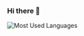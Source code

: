 ### Hi there 👋
<img align="left" alt="Most Used Languages" src="https://github-readme-stats.vercel.app/api/top-langs/?username=kepmehz&layout=compact" />

<!--
**kepmehz/kepmehz** is a ✨ _special_ ✨ repository because its `README.md` (this file) appears on your GitHub profile.

Here are some ideas to get you started:

![Top Langs](https://github-readme-stats.vercel.app/api/top-langs/?username=kepmehz&theme=graywhite)

- 🔭 I’m currently working on ...
- 🌱 I’m currently learning ...
- 👯 I’m looking to collaborate on ...
- 🤔 I’m looking for help with ...
- 💬 Ask me about ...
- 📫 How to reach me: ...
- 😄 Pronouns: ...
- ⚡ Fun fact: ...
-->
